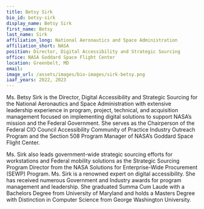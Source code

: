 ```yaml
---
title: Betsy Sirk
bio_id: betsy-sirk
display_name: Betsy Sirk
first_name: Betsy
last_name: Sirk
affiliation_long: National Aeronautics and Space Administration
affiliation_short: NASA
position: Director, Digital Accessibility and Strategic Sourcing
office: NASA Goddard Space Flight Center
location: Greenbelt, MD
email: 
image_url: /assets/images/bio-images/sirk-betsy.png
iaaf_years: 2022, 2023
---
```

Ms. Betsy Sirk is the Director, Digital Accessibility and Strategic Sourcing for the National Aeronautics and Space Administration with extensive leadership experience in program, project, technical, and acquisition management focused on implementing digital solutions to support NASA’s mission and the Federal Government. She serves as the Chairperson of the Federal CIO Council Accessibility Community of Practice Industry Outreach Program and the Section 508 Program Manager of NASA’s Goddard Space Flight Center. 

Ms. Sirk also leads government-wide strategic sourcing efforts for workstations and Federal mobility solutions as the Strategic Sourcing Program Director from the NASA Solutions for Enterprise-Wide Procurement (SEWP) Program. Ms. Sirk is a renowned expert on digital accessibility. She has received numerous Government and Industry awards for program management and leadership. She graduated Summa Cum Laude with a Bachelors Degree from University of Maryland and holds a Masters Degree with Distinction in Computer Science from George Washington University.